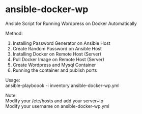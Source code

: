 # ansible-docker-wp
Ansible Script for Running Wordpress on Docker Automatically

Method: <br />
1. Installing Password Generator on Ansible Host
2. Create Random Password on Ansible Host
3. Installing Docker on Remote Host (Server)
4. Pull Docker Image on Remote Host (Server)
5. Create Wordpress and Mysql Container
6. Running the container and publish ports

Usage: <br />
ansible-playboook -i inventory ansible-docker-wp.yml

Note: <br />
Modify your /etc/hosts and add your server+ip <br />
Modify your username on ansible-docker-wp.yml 
